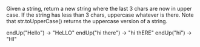 Given a string, return a new string where the last 3 chars are now in upper case. If the string has less than 3 chars, uppercase whatever is there. Note that str.toUpperCase() returns the uppercase version of a string.


endUp("Hello") → "HeLLO"
endUp("hi there") → "hi thERE"
endUp("hi") → "HI"
